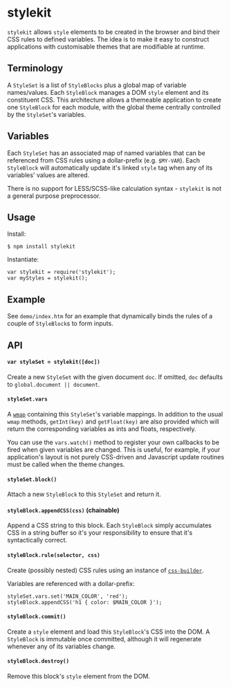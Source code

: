 # stylekit

`stylekit` allows `style` elements to be created in the browser and bind their CSS rules to defined variables. The idea is to make it easy to construct applications with customisable themes that are modifiable at runtime.

## Terminology

A `StyleSet` is a list of `StyleBlocks` plus a global map of variable names/values. Each `StyleBlock` manages a DOM `style` element and its constituent CSS. This architecture allows a themeable application to create one `StyleBlock` for each module, with the global theme centrally controlled by the `StyleSet`'s variables.

## Variables

Each `StyleSet` has an associated map of named variables that can be referenced from CSS rules using a dollar-prefix (e.g. `$MY-VAR`). Each `StyleBlock` will automatically update it's linked `style` tag when any of its variables' values are altered.

There is no support for LESS/SCSS-like calculation syntax - `stylekit` is not a general purpose preprocessor.

## Usage

Install:

    $ npm install stylekit

Instantiate:

    var stylekit = require('stylekit');
    var myStyles = stylekit();

## Example

See `demo/index.htm` for an example that dynamically binds the rules of a couple of `StyleBlock`s to form inputs.

## API

#### `var styleSet = stylekit([doc])`

Create a new `StyleSet` with the given document `doc`. If omitted, `doc` defaults to `global.document || document`.

#### `styleSet.vars`

A [`wmap`](https://github.com/jaz303/wmap) containing this `StyleSet`'s variable mappings. In addition to the usual `wmap` methods, `getInt(key)` and `getFloat(key)` are also provided which will return the corresponding variables as ints and floats, respectively.

You can use the `vars.watch()` method to register your own callbacks to be fired when given variables are changed. This is useful, for example, if your application's layout is not purely CSS-driven and Javascript update routines must be called when the theme changes.

#### `styleSet.block()`

Attach a new `StyleBlock` to this `StyleSet` and return it.

#### `styleBlock.appendCSS(css)` (chainable)

Append a CSS string to this block. Each `StyleBlock` simply accumulates CSS in a string buffer so it's your responsibility to ensure that it's syntactically correct.

#### `styleBlock.rule(selector, css)`

Create (possibly nested) CSS rules using an instance of [`css-builder`](https://github.com/jaz303/css-builder).

Variables are referenced with a dollar-prefix:

    styleSet.vars.set('MAIN_COLOR', 'red');
    styleBlock.appendCSS('h1 { color: $MAIN_COLOR }');

#### `styleBlock.commit()`

Create a `style` element and load this `StyleBlock`'s CSS into the DOM. A `StyleBlock` is immutable once committed, although it will regenerate whenever any of its variables change.

#### `styleBlock.destroy()`

Remove this block's `style` element from the DOM.
